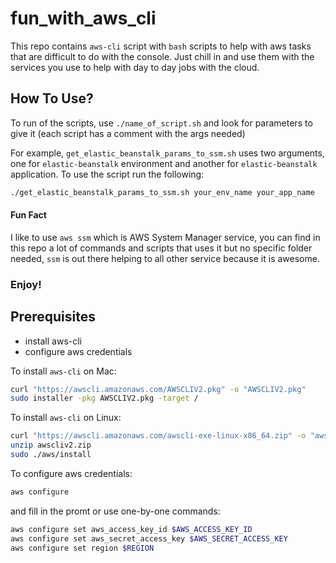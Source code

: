 # fun_with_aws_cli
This repo contains `aws-cli` script with `bash` scripts to help with aws tasks that are difficult to do with the console.
Just chill in and use them with the services you use to help with day to day jobs with the cloud.

## How To Use?
To run of the scripts, use `./name_of_script.sh` and look for parameters to give it (each script has a comment with the args needed)

For example, `get_elastic_beanstalk_params_to_ssm.sh` uses two arguments, one for `elastic-beanstalk` environment and another for `elastic-beanstalk` application.
To use the script run the following:

```bash
./get_elastic_beanstalk_params_to_ssm.sh your_env_name your_app_name
```
#### Fun Fact
I like to use `aws ssm` which is AWS System Manager service, you can find in this repo a lot of commands and scripts that uses it but no specific folder needed, `ssm` is out there helping to all other service because it is awesome.

### Enjoy!

## Prerequisites
* install aws-cli
* configure aws credentials

To install `aws-cli` on Mac:
```bash
curl "https://awscli.amazonaws.com/AWSCLIV2.pkg" -o "AWSCLIV2.pkg"
sudo installer -pkg AWSCLIV2.pkg -target /
```

To install `aws-cli` on Linux:
```bash
curl "https://awscli.amazonaws.com/awscli-exe-linux-x86_64.zip" -o "awscliv2.zip"
unzip awscliv2.zip
sudo ./aws/install
```

To configure aws credentials:
```bash
aws configure
```

and fill in the promt or use one-by-one commands:

```bash
aws configure set aws_access_key_id $AWS_ACCESS_KEY_ID 
aws configure set aws_secret_access_key $AWS_SECRET_ACCESS_KEY 
aws configure set region $REGION
```
